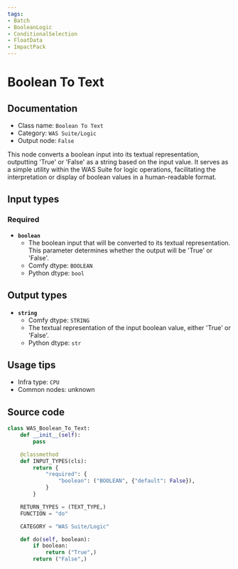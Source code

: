 ```yaml
---
tags:
- Batch
- BooleanLogic
- ConditionalSelection
- FloatData
- ImpactPack
---
```


# Boolean To Text
## Documentation
- Class name: `Boolean To Text`
- Category: `WAS Suite/Logic`
- Output node: `False`

This node converts a boolean input into its textual representation, outputting 'True' or 'False' as a string based on the input value. It serves as a simple utility within the WAS Suite for logic operations, facilitating the interpretation or display of boolean values in a human-readable format.
## Input types
### Required
- **`boolean`**
    - The boolean input that will be converted to its textual representation. This parameter determines whether the output will be 'True' or 'False'.
    - Comfy dtype: `BOOLEAN`
    - Python dtype: `bool`
## Output types
- **`string`**
    - Comfy dtype: `STRING`
    - The textual representation of the input boolean value, either 'True' or 'False'.
    - Python dtype: `str`
## Usage tips
- Infra type: `CPU`
- Common nodes: unknown


## Source code
```python
class WAS_Boolean_To_Text:
    def __init__(self):
        pass

    @classmethod
    def INPUT_TYPES(cls):
        return {
            "required": {
                "boolean": ("BOOLEAN", {"default": False}),
            }
        }

    RETURN_TYPES = (TEXT_TYPE,)
    FUNCTION = "do"

    CATEGORY = "WAS Suite/Logic"

    def do(self, boolean):
        if boolean:
            return ("True",)
        return ("False",)

```
